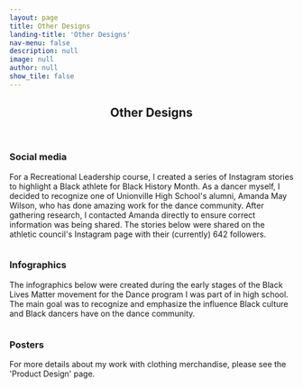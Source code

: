 ```yaml
---
layout: page
title: Other Designs
landing-title: 'Other Designs'
nav-menu: false
description: null
image: null
author: null
show_tile: false
---
```


<!-- Main -->
<div id="main" class="alt">
	
<!-- One -->
<section id="one">
	<div class="inner">
	     <header class="major">
		<h1>Other Designs</h1>
	     </header>		

<!-- Image -->
<h3>Social media</h3>
<p>For a Recreational Leadership course, I created a series of Instagram stories to highlight a Black athlete for Black History Month. As a dancer myself, I decided to recognize one of Unionville High School's alumni, Amanda May Wilson, who has done amazing work for the dance community. After gathering research, I contacted Amanda directly to ensure correct information was being shared. The stories below were shared on the athletic council's Instagram page with their (currently) 642 followers.<p>
<div class="box alt">
	<div class="row 50% uniform">
		<div class="4u"><span class="image fit"><img src="{% link assets/images/amanda1.PNG %}" alt="" /></span></div>
		<div class="4u"><span class="image fit"><img src="{% link assets/images/amanda2.PNG %}" alt="" /></span></div>
		<div class="4u$"><span class="image fit"><img src="{% link assets/images/amanda3.PNG %}" alt="" /></span></div>
		<!-- Break -->
		<div class="4u"><span class="image fit"><img src="{% link assets/images/amanda4.PNG %}" alt="" /></span></div>
		<div class="4u"><span class="image fit"><img src="{% link assets/images/amanda5.PNG %}" alt="" /></span></div>
		<div class="4u$"><span class="image fit"><img src="{% link assets/images/amanda6.PNG %}" alt="" /></span></div>	
		<!-- Break -->
		<div class="4u"><span class="image fit"><img src="{% link assets/images/amanda7.PNG %}" alt="" /></span></div>
		<div class="4u"><span class="image fit"><img src="{% link assets/images/amanda8.PNG %}" alt="" /></span></div>	
	</div>
</div>

<h3>Infographics</h3>
<p>The infographics below were created during the early stages of the Black Lives Matter movement for the Dance program I was part of in high school. The main goal was to recognize and emphasize the influence Black culture and Black dancers have on the dance community.<p>
<div class="box alt">
	<div class="row 50% uniform">
		<div class="4u"><span class="image fit"><img src="{% link assets/images/krump.png %}" alt="" /></span></div>
		<div class="4u"><span class="image fit"><img src="{% link assets/images/nicholas brothers.png %}" alt="" /></span></div>
		<div class="4u$"><span class="image fit"><img src="{% link assets/images/adelaide hall.png %}" alt="" /></span></div>
	</div>
</div>
		
<h3>Posters</h3>
<p>For more details about my work with clothing merchandise, please see the 'Product Design' page.<p>
<div class="box alt">
	<div class="row 50% uniform">
		<div class="4u"><span class="image fit"><img src="{% link assets/images/merch promo 1.png %}" alt="" /></span></div>
		<div class="4u"><span class="image fit"><img src="{% link assets/images/merch promo 2.png %}" alt="" /></span></div>
	</div>
</div>
